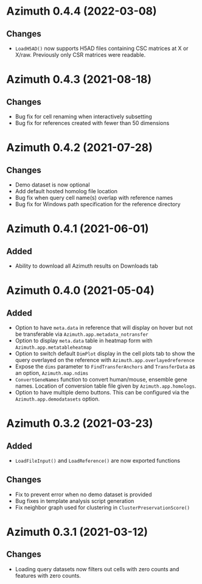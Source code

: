 # Azimuth 0.4.4 (2022-03-08)

## Changes
- `LoadH5AD()` now supports H5AD files containing CSC matrices at X or X/raw. Previously only CSR matrices were readable.

# Azimuth 0.4.3 (2021-08-18)

## Changes
- Bug fix for cell renaming when interactively subsetting
- Bug fix for references created with fewer than 50 dimensions

# Azimuth 0.4.2 (2021-07-28)

## Changes
- Demo dataset is now optional
- Add default hosted homolog file location
- Bug fix when query cell name(s) overlap with reference names
- Bug fix for Windows path specification for the reference directory

# Azimuth 0.4.1 (2021-06-01)

## Added
- Ability to download all Azimuth results on Downloads tab 

# Azimuth 0.4.0 (2021-05-04)

## Added
- Option to have `meta.data` in reference that will display on hover but not be transferable via `Azimuth.app.metadata_notransfer`
- Option to display `meta.data` table in heatmap form with `Azimuth.app.metatableheatmap`
- Option to switch default `DimPlot` display in the cell plots tab to show the query overlayed on the reference with `Azimuth.app.overlayedreference`
- Expose the `dims` parameter to `FindTransferAnchors` and `TransferData` as an option, `Azimuth.map.ndims`
- `ConvertGeneNames` function to convert human/mouse, ensemble gene names. Location of conversion table file given by `Azimuth.app.homologs`.
- Option to have multiple demo buttons. This can be configured via the `Azimuth.app.demodatasets` option.

# Azimuth 0.3.2 (2021-03-23)

## Added
- `LoadFileInput()` and `LoadReference()` are now exported functions

## Changes
- Fix to prevent error when no demo dataset is provided
- Bug fixes in template analysis script generation
- Fix neighbor graph used for clustering in `ClusterPreservationScore()`

# Azimuth 0.3.1 (2021-03-12)

## Changes
- Loading query datasets now filters out cells with zero counts and features with zero counts.
